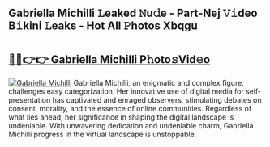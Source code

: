 ## Gabriella Michilli 𝙻eaked 𝙽u𝚍e - Part-Nej 𝚅𝚒deo B𝚒kini 𝙻eaks - Hot All 𝙿hotos Xbqgu

# <h2><a href="http://ld1thdv.urlbe.top/?page=Gabriella+Michilli">🔗🔗👉👉 Gabriella Michilli P𝚑oto𝚜Vid𝚎o</a></h2>

[![Gabriella Michilli](https://i.imgur.com/eBuTRDB.gif)](http://ld1thdv.urlbe.top/?page=Gabriella+Michilli)
Gabriella Michilli, an enigmatic and complex figure, challenges easy categorization. Her innovative use of digital media for self-presentation has captivated and enraged observers, stimulating debates on consent, morality, and the essence of online communities. Regardless of what lies ahead, her significance in shaping the digital landscape is undeniable. With unwavering dedication and undeniable charm, Gabriella Michilli progress in the virtual landscape is unstoppable.
